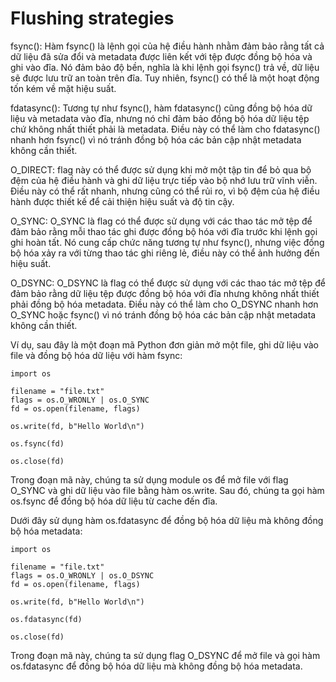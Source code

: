 # Flushing strategies
fsync(): Hàm fsync() là lệnh gọi của hệ điều hành nhằm đảm bảo rằng tất cả dữ liệu đã sửa đổi và metadata được liên kết với tệp được đồng bộ hóa và ghi vào đĩa. Nó đảm bảo độ bền, nghĩa là khi lệnh gọi fsync() trả về, dữ liệu sẽ được lưu trữ an toàn trên đĩa. Tuy nhiên, fsync() có thể là một hoạt động tốn kém về mặt hiệu suất.

fdatasync(): Tương tự như fsync(), hàm fdatasync() cũng đồng bộ hóa dữ liệu và metadata vào đĩa, nhưng nó chỉ đảm bảo đồng bộ hóa dữ liệu tệp chứ không nhất thiết phải là metadata. Điều này có thể làm cho fdatasync() nhanh hơn fsync() vì nó tránh đồng bộ hóa các bản cập nhật metadata không cần thiết.

O_DIRECT: flag này có thể được sử dụng khi mở một tập tin để bỏ qua bộ đệm của hệ điều hành và ghi dữ liệu trực tiếp vào bộ nhớ lưu trữ vĩnh viễn. Điều này có thể rất nhanh, nhưng cũng có thể rủi ro, vì bộ đệm của hệ điều hành được thiết kế để cải thiện hiệu suất và độ tin cậy.

O_SYNC: O_SYNC là flag có thể được sử dụng với các thao tác mở tệp để đảm bảo rằng mỗi thao tác ghi được đồng bộ hóa với đĩa trước khi lệnh gọi ghi hoàn tất. Nó cung cấp chức năng tương tự như fsync(), nhưng việc đồng bộ hóa xảy ra với từng thao tác ghi riêng lẻ, điều này có thể ảnh hưởng đến hiệu suất.

O_DSYNC: O_DSYNC là flag có thể được sử dụng với các thao tác mở tệp để đảm bảo rằng dữ liệu tệp được đồng bộ hóa với đĩa nhưng không nhất thiết phải đồng bộ hóa metadata. Điều này có thể làm cho O_DSYNC nhanh hơn O_SYNC hoặc fsync() vì nó tránh đồng bộ hóa các bản cập nhật metadata không cần thiết.

Ví dụ, sau đây là một đoạn mã Python đơn giản mở một file, ghi dữ liệu vào file và đồng bộ hóa dữ liệu với hàm fsync:

```
import os

filename = "file.txt"
flags = os.O_WRONLY | os.O_SYNC
fd = os.open(filename, flags)

os.write(fd, b"Hello World\n")

os.fsync(fd)

os.close(fd)
```

Trong đoạn mã này, chúng ta sử dụng module os để mở file với flag O_SYNC và ghi dữ liệu vào file bằng hàm os.write. Sau đó, chúng ta gọi hàm os.fsync để đồng bộ hóa dữ liệu từ cache đến đĩa.

Dưới đây  sử dụng hàm os.fdatasync để đồng bộ hóa dữ liệu mà không đồng bộ hóa metadata:

```
import os

filename = "file.txt"
flags = os.O_WRONLY | os.O_DSYNC
fd = os.open(filename, flags)

os.write(fd, b"Hello World\n")

os.fdatasync(fd)

os.close(fd)
```

Trong đoạn mã này, chúng ta sử dụng flag O_DSYNC để mở file và gọi hàm os.fdatasync để đồng bộ hóa dữ liệu mà không đồng bộ hóa metadata.





